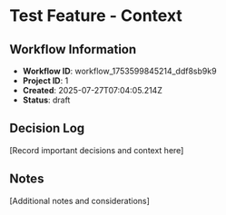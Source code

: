 # Test Feature - Context

## Workflow Information
- **Workflow ID**: workflow_1753599845214_ddf8sb9k9
- **Project ID**: 1
- **Created**: 2025-07-27T07:04:05.214Z
- **Status**: draft

## Decision Log
[Record important decisions and context here]

## Notes
[Additional notes and considerations]
